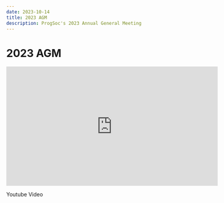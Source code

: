 ```yaml
---
date: 2023-10-14
title: 2023 AGM
description: ProgSoc's 2023 Annual General Meeting
---
```


# 2023 AGM

<iframe width="560" height="315" src="https://www.youtube-nocookie.com/embed/ozT-HrTuliU?si=eXzsbQNwVrEcONlW" title="YouTube video player" frameborder="0" allow="accelerometer; autoplay; clipboard-write; encrypted-media; gyroscope; picture-in-picture; web-share" allowfullscreen></iframe>

Youtube Video